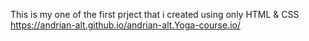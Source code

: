 This is my one of the first prject that i created using only HTML & CSS https://andrian-alt.github.io/andrian-alt.Yoga-course.io/
